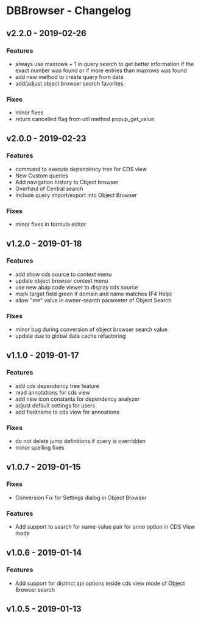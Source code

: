 # DBBrowser - Changelog

## v2.2.0   - 2019-02-26

### Features

- always use maxrows + 1 in query search to get better information if the 
  exact number was found or if more entries than maxrows was found
- add new method to create query from data
- add/adjust object browser search favorites

### Fixes

- minor fixes
- return cancelled flag from util method popup_get_value

## v2.0.0   - 2019-02-23

### Features

- command to execute dependency tree for CDS view
- New Custom queries
- Add navigation history to Object browser
- Overhaul of Central search
- Include query import/export into Object Browser

### Fixes

- minor fixes in formula editor

## v1.2.0   - 2019-01-18

### Features

- add show cds source to context menu
- update object browser context menu
- use new abap code viewer to display cds source
- mark target field green if domain and name matches (F4 Help)
- allow "me" value in owner-search parameter of Object Search

### Fixes

- minor bug during conversion of object browser search value
- update due to global data cache refactoring

## v1.1.0   - 2019-01-17

### Features

- add cds dependency tree feature
- read annotations for cds view
- add new icon constants for dependency analyzer
- adjust default settings for users
- add fieldname to cds view for annoations

### Fixes

- do not delete jump definitions if query is overridden
- minor spelling fixes

## v1.0.7   - 2019-01-15

### Fixes

- Conversion Fix for Settings dialog in Object Browser

### Features

- Add support to search for name-value pair for anno option in CDS View mode

## v1.0.6   - 2019-01-14

### Features

- Add support for distinct api options inside cds view mode of Object Browser
search

## v1.0.5   - 2019-01-13